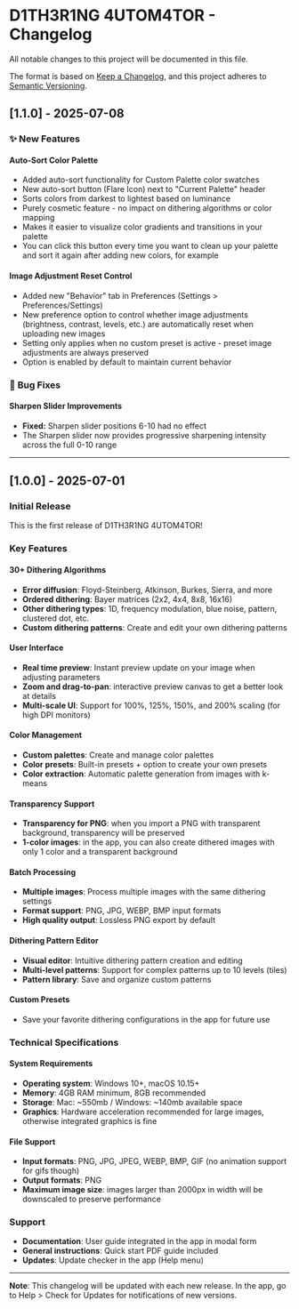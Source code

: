 # D1TH3R1NG 4UTOM4TOR - Changelog

All notable changes to this project will be documented in this file.

The format is based on [Keep a Changelog](https://keepachangelog.com/en/1.0.0/),
and this project adheres to [Semantic Versioning](https://semver.org/spec/v2.0.0.html).


## [1.1.0] - 2025-07-08

### ✨ **New Features**

#### **Auto-Sort Color Palette**
- Added auto-sort functionality for Custom Palette color swatches
- New auto-sort button (Flare Icon) next to "Current Palette" header
- Sorts colors from darkest to lightest based on luminance
- Purely cosmetic feature - no impact on dithering algorithms or color mapping
- Makes it easier to visualize color gradients and transitions in your palette
- You can click this button every time you want to clean up your palette and sort it again after adding new colors, for example

#### **Image Adjustment Reset Control**
- Added new "Behavior" tab in Preferences (Settings > Preferences/Settings)
- New preference option to control whether image adjustments (brightness, contrast, levels, etc.) are automatically reset when uploading new images
- Setting only applies when no custom preset is active - preset image adjustments are always preserved
- Option is enabled by default to maintain current behavior

### 🐛 **Bug Fixes**

#### **Sharpen Slider Improvements**
- **Fixed:** Sharpen slider positions 6-10 had no effect
- The Sharpen slider now provides progressive sharpening intensity across the full 0-10 range

---

## [1.0.0] - 2025-07-01

### Initial Release

This is the first release of D1TH3R1NG 4UTOM4TOR!

### Key Features

#### 30+ Dithering Algorithms
- **Error diffusion**: Floyd-Steinberg, Atkinson, Burkes, Sierra, and more
- **Ordered dithering**: Bayer matrices (2x2, 4x4, 8x8, 16x16)
- **Other dithering types**: 1D, frequency modulation, blue noise, pattern, clustered dot, etc.
- **Custom dithering patterns**: Create and edit your own dithering patterns

#### User Interface
- **Real time preview**: Instant preview update on your image when adjusting parameters
- **Zoom and drag-to-pan**: interactive preview canvas to get a better look at details
- **Multi-scale UI**: Support for 100%, 125%, 150%, and 200% scaling (for high DPI monitors)

#### Color Management
- **Custom palettes**: Create and manage color palettes
- **Color presets**: Built-in presets + option to create your own presets
- **Color extraction**: Automatic palette generation from images with k-means

#### Transparency Support
- **Transparency for PNG**: when you import a PNG with transparent background, transparency will be preserved
- **1-color images**: in the app, you can also create dithered images with only 1 color and a transparent background

#### Batch Processing
- **Multiple images**: Process multiple images with the same dithering settings
- **Format support**: PNG, JPG, WEBP, BMP input formats
- **High quality output**: Lossless PNG export by default

#### Dithering Pattern Editor
- **Visual editor**: Intuitive dithering pattern creation and editing
- **Multi-level patterns**: Support for complex patterns up to 10 levels (tiles)
- **Pattern library**: Save and organize custom patterns

#### Custom Presets
- Save your favorite dithering configurations in the app for future use

### Technical Specifications

#### System Requirements
- **Operating system**: Windows 10+, macOS 10.15+
- **Memory**: 4GB RAM minimum, 8GB recommended
- **Storage**: Mac: ~550mb / Windows: ~140mb available space
- **Graphics**: Hardware acceleration recommended for large images, otherwise integrated graphics is fine

#### File Support
- **Input formats**: PNG, JPG, JPEG, WEBP, BMP, GIF (no animation support for gifs though)
- **Output formats**: PNG
- **Maximum image size**: images larger than 2000px in width will be downscaled to preserve performance

### Support

- **Documentation**: User guide integrated in the app in modal form
- **General instructions**: Quick start PDF guide included
- **Updates**: Update checker in the app (Help menu)

---

**Note**: This changelog will be updated with each new release. In the app, go to Help > Check for Updates for notifications of new versions.
